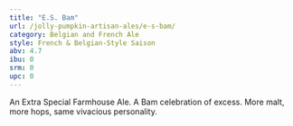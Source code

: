 ```yaml
---
title: "E.S. Bam"
url: /jolly-pumpkin-artisan-ales/e-s-bam/
category: Belgian and French Ale
style: French & Belgian-Style Saison
abv: 4.7
ibu: 0
srm: 0
upc: 0
---
```

An Extra Special Farmhouse Ale. A Bam celebration of excess. More malt, more hops, same vivacious personality.
